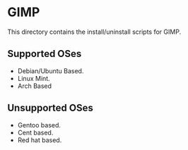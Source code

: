 # GIMP

This directory contains the install/uninstall scripts for GIMP.

## Supported OSes

- Debian/Ubuntu Based.
- Linux Mint.
- Arch Based
	
## Unsupported OSes

- Gentoo based.
- Cent based.
- Red hat based.
